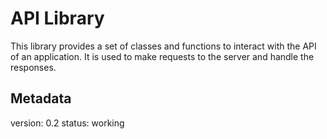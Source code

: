 # API Library
This library provides a set of classes and functions to interact with the API of an application. It is used to make requests to the server and handle the responses.

## Metadata
version: 0.2
status: working